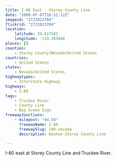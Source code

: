 ```yaml
---
title: I-80 East - Storey County Line
date: "2008-07-07T10:52:12Z"
imageid: "2723923704"
flickrid: "2723923704"
location:
    latitude: 39.617502
    longitude: -119.293848
places: []
counties:
    - Storey County|Nevada|United States
countries:
    - United States
states:
    - Nevada|United States
highwaytypes:
    - Interstate Highway
highways:
    - I-80
tags:
    - Truckee River
    - County Line
    - Big Green Sign
freewayJunctions:
    - milepost: "44.58"
      freewayName: I-80
      freewaySlug: i80-nevada
      description: Washoe-Storey County Line

---
```

I-80 east at Storey County Line and Truckee River.